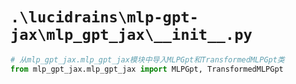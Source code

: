 # `.\lucidrains\mlp-gpt-jax\mlp_gpt_jax\__init__.py`

```py
# 从mlp_gpt_jax.mlp_gpt_jax模块中导入MLPGpt和TransformedMLPGpt类
from mlp_gpt_jax.mlp_gpt_jax import MLPGpt, TransformedMLPGpt
```